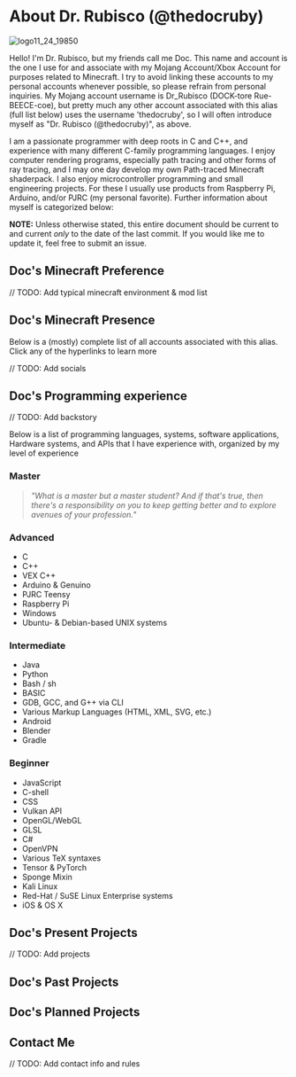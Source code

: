 # About Dr. Rubisco (@thedocruby)
![logo11_24_19850](https://user-images.githubusercontent.com/76263371/110219902-05a4aa00-7e90-11eb-9577-0519b8721655.png)

Hello! I'm Dr. Rubisco, but my friends call me Doc. This name and account is the one I use for and associate with my Mojang Account/Xbox Account for purposes related to Minecraft. I try to avoid linking these accounts to my personal accounts whenever possible, so please refrain from personal inquiries. My Mojang account username is Dr_Rubisco (DOCK-tore Rue-BEECE-coe), but pretty much any other account associated with this alias (full list below) uses the username 'thedocruby', so I will often introduce myself as "Dr. Rubisco (@thedocruby)", as above.

I am a passionate programmer with deep roots in C and C++, and experience with many different C-family programming languages. I enjoy computer rendering programs, especially path tracing and other forms of ray tracing, and I may one day develop my own Path-traced Minecraft shaderpack. I also enjoy microcontroller programming and small engineering projects. For these I usually use products from Raspberry Pi, Arduino, and/or PJRC (my personal favorite). Further information about myself is categorized below:

**NOTE:** Unless otherwise stated, this entire document should be current to and current _only_ to the date of the last commit. If you would like me to update it, feel free to submit an issue.

## Doc's Minecraft Preference
// TODO: Add typical minecraft environment & mod list

## Doc's Minecraft Presence
Below is a (mostly) complete list of all accounts associated with this alias. Click any of the hyperlinks to learn more

// TODO: Add socials

## Doc's Programming experience
// TODO: Add backstory

Below is a list of programming languages, systems, software applications, Hardware systems, and APIs that I have experience with, organized by my level of experience

### Master

>*"What is a master but a master student? And if that's true, then there's a responsibility on you to keep getting better and to explore avenues of your profession."*

### Advanced
- C
- C++
- VEX C++
- Arduino & Genuino
- PJRC Teensy
- Raspberry Pi
- Windows
- Ubuntu- & Debian-based UNIX systems

### Intermediate
- Java
- Python
- Bash / sh
- BASIC
- GDB, GCC, and G++ via CLI
- Various Markup Languages (HTML, XML, SVG, etc.)
- Android
- Blender
- Gradle

### Beginner
- JavaScript
- C-shell
- CSS
- Vulkan API
- OpenGL/WebGL
- GLSL
- C#
- OpenVPN
- Various TeX syntaxes
- Tensor & PyTorch
- Sponge Mixin
- Kali Linux
- Red-Hat / SuSE Linux Enterprise systems
- iOS & OS X

## Doc's Present Projects

// TODO: Add projects

## Doc's Past Projects


## Doc's Planned Projects


## Contact Me

// TODO: Add contact info and rules
